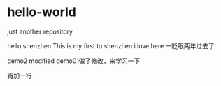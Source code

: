 # hello-world
just another repository

hello shenzhen
This is my first to shenzhen
i love here
一眨眼两年过去了

demo2 modified
demo01做了修改，来学习一下

再加一行
